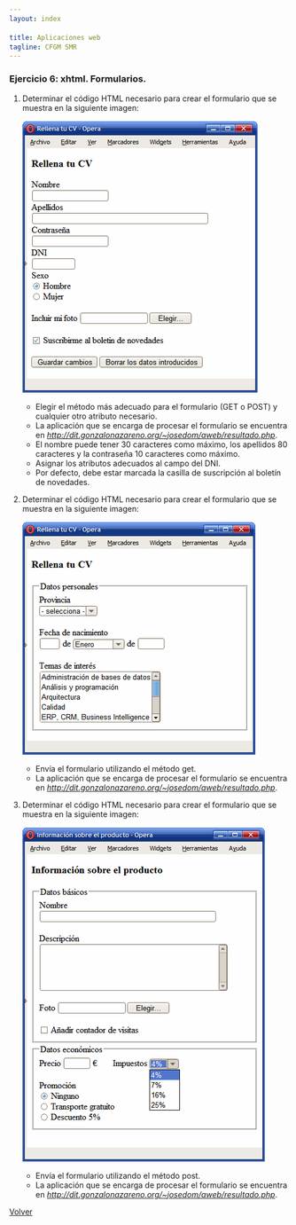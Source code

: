 ```yaml
---
layout: index

title: Aplicaciones web
tagline: CFGM SMR
---
```


### Ejercicio 6: xhtml. Formularios.

1. Determinar el código HTML necesario para crear el formulario que se muestra en la siguiente imagen:

	![ej1](img/f1.gif)


    * Elegir el método más adecuado para el formulario (GET o POST) y cualquier otro atributo necesario.
    * La aplicación que se encarga de procesar el formulario se encuentra en *http://dit.gonzalonazareno.org/~josedom/aweb/resultado.php*.
    * El nombre puede tener 30 caracteres como máximo, los apellidos 80 caracteres y la contraseña 10 caracteres como máximo.
    * Asignar los atributos adecuados al campo del DNI.
    * Por defecto, debe estar marcada la casilla de suscripción al boletín de novedades.

2. Determinar el código HTML necesario para crear el formulario que se muestra en la siguiente imagen:

	![ej2](img/f2.gif)

	* Envía el formulario utilizando el método get.
    * La aplicación que se encarga de procesar el formulario se encuentra en *http://dit.gonzalonazareno.org/~josedom/aweb/resultado.php*.

3. Determinar el código HTML necesario para crear el formulario que se muestra en la siguiente imagen:

	![ej3](img/f3.gif)

	* Envía el formulario utilizando el método post.
    * La aplicación que se encarga de procesar el formulario se encuentra en *http://dit.gonzalonazareno.org/~josedom/aweb/resultado.php*.

[Volver](index)